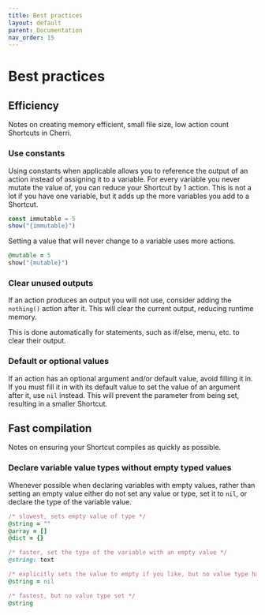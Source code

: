 ```yaml
---
title: Best practices
layout: default
parent: Documentation
nav_order: 15
---
```


# Best practices

## Efficiency

Notes on creating memory efficient, small file size, low action count Shortcuts in Cherri.

### Use constants

Using constants when applicable allows you to reference the output of an action instead of assigning it to a variable. For every variable you never mutate the value of, you can reduce your Shortcut by 1 action. This is not a lot if you have one variable, but it adds up the more variables you add to a Shortcut.

```javascript
const immutable = 5
show("{immutable}")
```

Setting a value that will never change to a variable uses more actions.

```ruby
@mutable = 5
show("{mutable}")
```

### Clear unused outputs

If an action produces an output you will not use, consider adding the `nothing()` action after it. This will clear the current output, reducing runtime memory.

This is done automatically for statements, such as if/else, menu, etc. to clear their output.

### Default or optional values

If an action has an optional argument and/or default value, avoid filling it in. If you must fill it in with its default value to set the value of an argument after it, use `nil` instead. This will prevent the parameter from being set, resulting in a smaller Shortcut.

## Fast compilation

Notes on ensuring your Shortcut compiles as quickly as possible.

### Declare variable value types without empty typed values

Whenever possible when declaring variables with empty values, rather than setting an empty value either do not set any value or type, set it to `nil`, or declare the type of the variable value.

```ruby
/* slowest, sets empty value of type */
@string = ""
@array = []
@dict = {}

/* faster, set the type of the variable with an empty value */
@string: text

/* explicitly sets the value to empty if you like, but no value type has been set */
@string = nil

/* fastest, but no value type set */
@string
```
